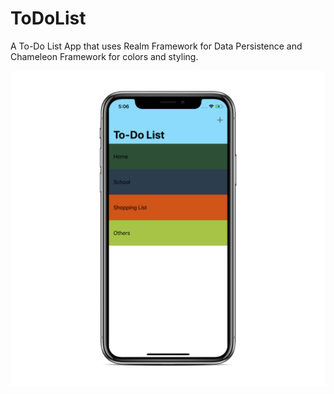 # ToDoList

A To-Do List App that uses Realm Framework for Data Persistence and Chameleon Framework for colors and styling. 

![alt text](https://github.com/Bilalkamal/ToDoList/blob/master/Screenshots/Screen%201.png)
